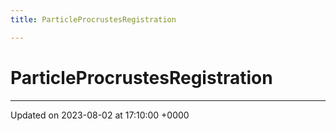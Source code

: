 ```yaml
---
title: ParticleProcrustesRegistration

---
```


# ParticleProcrustesRegistration





-------------------------------

Updated on 2023-08-02 at 17:10:00 +0000